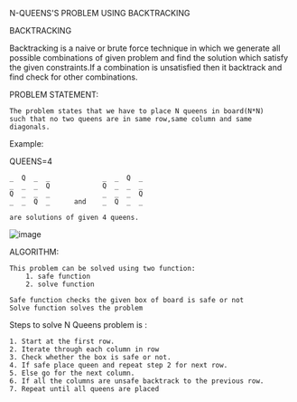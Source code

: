 N-QUEENS'S PROBLEM USING BACKTRACKING

BACKTRACKING 

   Backtracking is a naive or brute force technique
in which we generate all possible combinations of
given problem and find the solution which satisfy the 
given constraints.If a combination is unsatisfied then it 
backtrack and find check for other combinations.




PROBLEM STATEMENT:

    The problem states that we have to place N queens in board(N*N)
    such that no two queens are in same row,same column and same diagonals.

Example:

QUEENS=4

    _  Q  _  _             _  _  Q  _            
    _  _  _  Q             Q  _  _  _
    Q  _  _  _             _  _  _  Q
    _  _  Q  _      and    _  Q  _  _

    are solutions of given 4 queens.
    
![image](https://user-images.githubusercontent.com/96312466/173853774-f9f5ab24-c687-424d-ac6f-a689c56ace29.png)

ALGORITHM:

    This problem can be solved using two function:
        1. safe function
        2. solve function

    Safe function checks the given box of board is safe or not
    Solve function solves the problem

   Steps to solve N Queens problem is :

    1. Start at the first row.
    2. Iterate through each column in row
    3. Check whether the box is safe or not.
    4. If safe place queen and repeat step 2 for next row.
    5. Else go for the next column.
    6. If all the columns are unsafe backtrack to the previous row.
    7. Repeat until all queens are placed 
